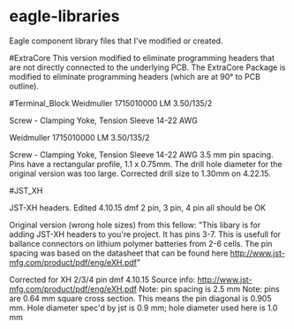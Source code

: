 # eagle-libraries 
Eagle component library files that I've modified or created. 

#ExtraCore
This version modified to eliminate programming headers that are not directly connected to the underlying PCB. The ExtraCore Package is modified to eliminate programming headers (which are at 90° to PCB outline).

#Terminal_Block 
Weidmuller 1715010000 
LM 3.50/135/2 

Screw - Clamping Yoke, Tension Sleeve
14-22 AWG

Weidmuller 1715010000 
LM 3.50/135/2 

Screw - Clamping Yoke, Tension Sleeve
14-22 AWG
3.5 mm pin spacing. Pins have a rectangular profile, 1.1 x 0.75mm. The drill hole diameter for the original version was too large. Corrected drill size to 1.30mm on 4.22.15.


#JST_XH

JST-XH headers. Edited 4.10.15 dmf 
2 pin, 3 pin, 4 pin all should be OK

Original version (wrong hole sizes) from this fellow: 
"This libary is for adding JST-XH headers to you're project. It has pins 3-7. This is usefull for ballance connectors on lithium polymer batteries from 2-6 cells. The pin spacing was based on the datasheet that can be found here http://www.jst-mfg.com/product/pdf/eng/eXH.pdf"

Corrected for XH 2/3/4 pin 
dmf 4.10.15 
Source info: http://www.jst-mfg.com/product/pdf/eng/eXH.pdf 
Note: pin spacing is 2.5 mm 
Note: pins are 0.64 mm square cross section. This means the pin diagonal is 0.905 mm.
Hole diameter spec'd by jst is 0.9 mm; hole diameter used here is 1.0 mm


